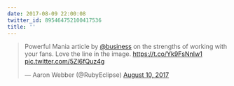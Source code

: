```yaml
---
date: 2017-08-09 22:00:08
twitter_id: 895464752100417536
title: ''
---
```


<blockquote class="twitter-tweet"><p lang="en" dir="ltr">Powerful Mania article by <a href="https://twitter.com/business?ref_src=twsrc%5Etfw">@business</a> on the strengths of working with your fans. Love the line in the image. <a href="https://t.co/Yk9FsNnIw1">https://t.co/Yk9FsNnIw1</a> <a href="https://t.co/5ZI6fQuz4g">pic.twitter.com/5ZI6fQuz4g</a></p>&mdash; Aaron Webber (@RubyEclipse) <a href="https://twitter.com/RubyEclipse/status/895444242918588419?ref_src=twsrc%5Etfw">August 10, 2017</a></blockquote>
<script async src="https://platform.twitter.com/widgets.js" charset="utf-8"></script>
